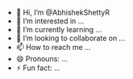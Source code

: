 - 👋 Hi, I’m @AbhishekShettyR
- 👀 I’m interested in ...
- 🌱 I’m currently learning ...
- 💞️ I’m looking to collaborate on ...
- 📫 How to reach me ...
- 😄 Pronouns: ...
- ⚡ Fun fact: ...

<!---
AbhishekShettyR/AbhishekShettyR is a ✨ special ✨ repository because its `README.md` (this file) appears on your GitHub profile.
You can click the Preview link to take a look at your changes.
--->
